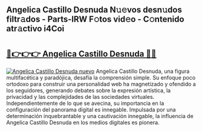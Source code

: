 ## Angelica Castillo Desnuda N𝚞𝚎vos desn𝚞dos filtr𝚊dos - Parts-lRW F𝚘tos vid𝚎o - C𝚘ntenido atr𝚊ctivo i4Coi

# <h2><a href="http://mb60h7.tromn.icu/?c=Angelica+Castillo+Desnuda">🔗👉👉👉 Angelica Castillo Desnuda 🔗🔗</a></h2>

[![Angelica Castillo Desnuda nuevo](https://i.imgur.com/pEAQMta.gif)](http://mb60h7.tromn.icu/?c=Angelica+Castillo+Desnuda)
Angelica Castillo Desnuda, una figura multifacética y paradójica, desafía la comprensión simple. Su enfoque poco ortodoxo para construir una personalidad web ha magnetizado y ofendido a los seguidores, generando debates sobre la expresión artística, la privacidad y las complejidades de las sociedades virtuales. Independientemente de lo que se avecina, su importancia en la configuración del panorama digital es innegable. Impulsada por una determinación inquebrantable y una cautivación innegable, la influencia de Angelica Castillo Desnuda en los medios digitales es pionera.
